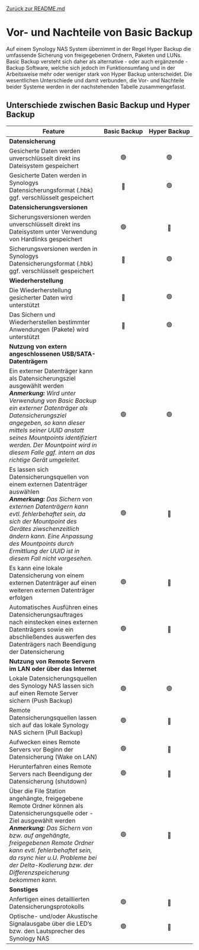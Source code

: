 [Zurück zur README.md](README.md)

# Vor- und Nachteile von Basic Backup
Auf einem Synology NAS System übernimmt in der Regel Hyper Backup die umfassende Sicherung von freigegebenen Ordnern, Paketen und LUNs. Basic Backup versteht sich daher als alternative - oder auch ergänzende - Backup Software, welche sich jedoch im Funktionsumfang und in der Arbeitsweise mehr oder weniger stark von Hyper Backup unterscheidet. Die wesentlichen Unterschiede und damit verbunden, die Vor- und Nachteile beider Systeme werden in der nachstehenden Tabelle zusammengefasst.  

## Unterschiede zwischen Basic Backup und Hyper Backup

| Feature |	Basic&nbsp;Backup	| Hyper&nbsp;Backup |
| --- | :---: | :---: |
| **Datensicherung** |
| Gesicherte Daten werden unverschlüsselt direkt ins Dateisystem gespeichert | 🟢 | 🟢 |
| Gesicherte Daten werden in Synologys Datensicherungsformat (.hbk) ggf. verschlüsselt gespeichert | 🔴 | 🟢 |
| **Datensicherungsversionen** |
| Sicherungsversionen werden unverschlüsselt direkt ins Dateisystem unter Verwendung von Hardlinks gespeichert | 🟢 | 🔴 |
| Sicherungsversionen werden in Synologys Datensicherungsformat (.hbk) ggf. verschlüsselt gespeichert | 🔴 | 🟢 |
| **Wiederherstellung** |
| Die Wiederherstellung gesicherter Daten wird unterstützt	| 🔴 | 🟢 |
| Das Sichern und Wiederherstellen bestimmter Anwendungen (Pakete) wird unterstützt	 | 🔴 | 🟢 |
| **Nutzung von extern angeschlossenen USB/SATA-Datenträgern** |
| Ein externer Datenträger kann als Datensicherungsziel ausgewählt werden<br />***Anmerkung:** Wird unter Verwendung von Basic Backup ein externer Datenträger als Datensicherungsziel angegeben, so kann dieser mittels seiner UUID anstatt seines Mountpoints identifiziert werden. Der Mountpoint wird in diesem Falle ggf. intern an das richtige Gerät umgeleitet.* | 🟢 | 🟢 |
| Es lassen sich Datensicherungsquellen von einem externen Datenträger auswählen<br />***Anmerkung:** Das Sichern von externen Datenträgern kann evtl. fehlerbehaftet sein, da sich der Mountpoint des Gerätes ziwschenzeitlich ändern kann. Eine Anpassung des Mountpoints durch Ermittlung der UUID ist in diesem Fall nicht vorgesehen.* | 🟢 | 🔴 |
| Es kann eine lokale Datensicherung von einem externen Datenträger auf einen weiteren externen Datenträger erfolgen | 🟢 | 🔴 |
| Automatisches Ausführen eines Datensicherungsauftrages nach einstecken eines externen Datenträgers sowie ein abschließendes auswerfen des Datenträgers nach Beendigung der Datensicherung | 🟢 | 🔴 |
| **Nutzung von Remote Servern im LAN oder über das Internet** |
| Lokale Datensicherungsquellen des Synology NAS lassen sich auf einen Remote Server sichern (Push Backup) | 🟢 | 🟢 |
| Remote Datensicherungsquellen lassen sich auf das lokale Synology NAS sichern (Pull Backup) | 🟢 | 🔴 |
| Aufwecken eines Remote Servers vor Beginn der Datensicherung (Wake on LAN) | 🟢 | 🔴 |
| Herunterfahren eines Remote Servers nach Beendigung der Datensicherung (shutdown) | 🟢 | 🔴 |
| Über die File Station angehängte, freigegebene Remote Ordner können als Datensicherungsquelle oder -Ziel ausgewählt werden<br />***Anmerkung:** Das Sichern von bzw. auf angehängte, freigegebenen Remote Ordner kann evtl. fehlerbehaftet sein, da rsync hier u.U. Probleme bei der Delta-Kodierung bzw. der Differenzspeicherung bekommen kann.*| 🟢 | 🔴 |
| **Sonstiges** |
| Anfertigen eines detaillierten Datensicherungsprotokolls | 🟢 | 🔴 |
| Optische- und/oder Akustische Signalausgabe über die LED’s bzw. den Lautsprecher des Synology NAS | 🟢 | 🔴 |

